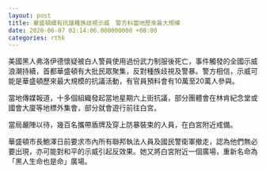 ```yaml
---
layout: post
title: 華盛頓續有抗議種族歧視示威　警方料當地歷來最大規模
date: 2020-06-07 02:14:06.000000000 +08:00
categories: rthk
---
```


美國黑人弗洛伊德懷疑被白人警員使用過份武力制服後死亡，事件觸發的全國示威浪潮持續，首都華盛頓有大批民眾聚集，反對種族歧視及警暴。警方相信，示威可能是華盛頓歷來最大規模的抗議活動，有官員預料會有10萬至20萬人參與。

當地傳媒報道，十多個組織發起當地星期六上街抗議，部分團體會在林肯紀念堂或國會大廈等地標外集會，部分就會遊行前往白宮。

當局嚴陣以待，幾百名攜帶盾牌及穿上防暴裝束的人員，在白宮附近戒備。

華盛頓市長鮑澤日前要求市內所有聯邦執法人員及國民警衛軍撤走，認為他們無必要出現，亦可能對和平的示威引起反效果。她又將白宮附近一個廣場，重新名命為「黑人生命也是命」廣場。
